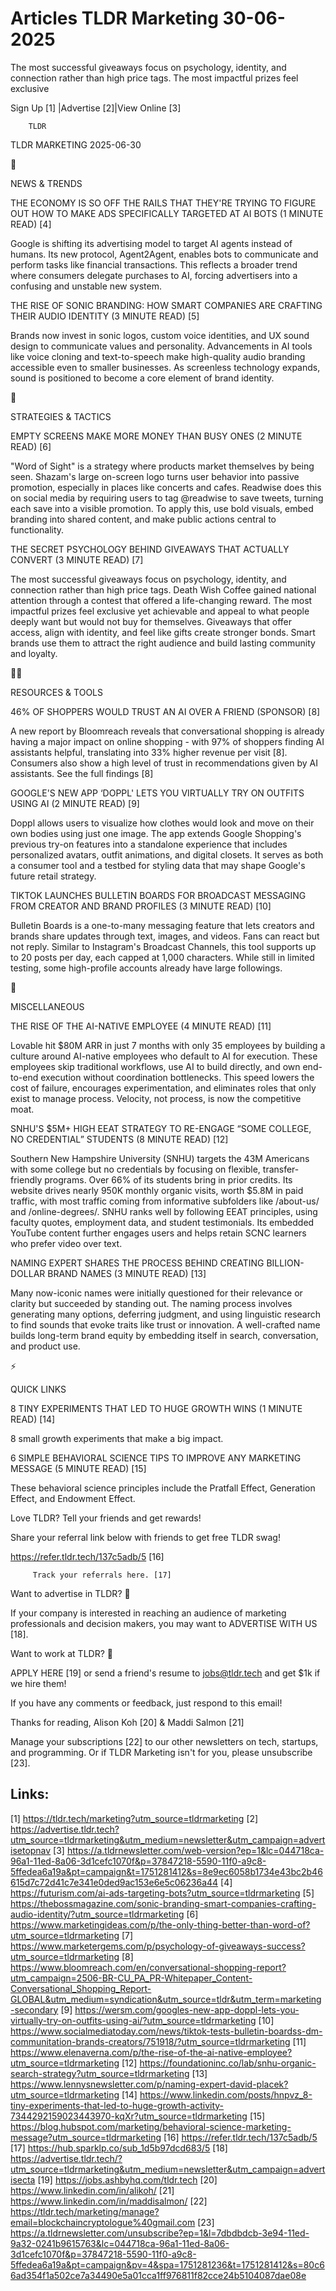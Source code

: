 # Articles TLDR Marketing 30-06-2025

The most successful giveaways focus on psychology, identity, and
connection rather than high price tags. The most impactful prizes feel
exclusive ‌ ‌ ‌ ‌ ‌ ‌ ‌ ‌ ‌ ‌ ‌ ‌ ‌ ‌ ‌ ‌ ‌ ‌ ‌ ‌ ‌ ‌ ‌ ‌ ‌ ‌  ‌ ‌ ‌ ‌ ‌ ‌ ‌ ‌ ‌ ‌ ‌ ‌ ‌ ‌ ‌ ‌ ‌ ‌ ‌ ‌ ‌ ‌ ‌ ‌ ‌ ‌ 


 Sign Up [1] |Advertise [2]|View Online [3] 

		TLDR 

TLDR MARKETING 2025-06-30

📱 

NEWS & TRENDS

 THE ECONOMY IS SO OFF THE RAILS THAT THEY'RE TRYING TO FIGURE OUT HOW
TO MAKE ADS SPECIFICALLY TARGETED AT AI BOTS (1 MINUTE READ) [4] 

 Google is shifting its advertising model to target AI agents instead
of humans. Its new protocol, Agent2Agent, enables bots to communicate
and perform tasks like financial transactions. This reflects a broader
trend where consumers delegate purchases to AI, forcing advertisers
into a confusing and unstable new system. 

 THE RISE OF SONIC BRANDING: HOW SMART COMPANIES ARE CRAFTING THEIR
AUDIO IDENTITY (3 MINUTE READ) [5] 

 Brands now invest in sonic logos, custom voice identities, and UX
sound design to communicate values and personality. Advancements in AI
tools like voice cloning and text-to-speech make high-quality audio
branding accessible even to smaller businesses. As screenless
technology expands, sound is positioned to become a core element of
brand identity. 

🚀 

STRATEGIES & TACTICS

 EMPTY SCREENS MAKE MORE MONEY THAN BUSY ONES (2 MINUTE READ) [6] 

 "Word of Sight" is a strategy where products market themselves by
being seen. Shazam's large on-screen logo turns user behavior into
passive promotion, especially in places like concerts and cafes.
Readwise does this on social media by requiring users to tag @readwise
to save tweets, turning each save into a visible promotion. To apply
this, use bold visuals, embed branding into shared content, and make
public actions central to functionality. 

 THE SECRET PSYCHOLOGY BEHIND GIVEAWAYS THAT ACTUALLY CONVERT (3
MINUTE READ) [7] 

 The most successful giveaways focus on psychology, identity, and
connection rather than high price tags. Death Wish Coffee gained
national attention through a contest that offered a life-changing
reward. The most impactful prizes feel exclusive yet achievable and
appeal to what people deeply want but would not buy for themselves.
Giveaways that offer access, align with identity, and feel like gifts
create stronger bonds. Smart brands use them to attract the right
audience and build lasting community and loyalty. 

🧑‍💻 

RESOURCES & TOOLS

 46% OF SHOPPERS WOULD TRUST AN AI OVER A FRIEND (SPONSOR) [8] 

 A new report by Bloomreach reveals that conversational shopping is
already having a major impact on online shopping - with 97% of
shoppers finding AI assistants helpful, translating into 33% higher
revenue per visit [8]. Consumers also show a high level of trust in
recommendations given by AI assistants. See the full findings [8] 

 GOOGLE'S NEW APP ‘DOPPL' LETS YOU VIRTUALLY TRY ON OUTFITS USING AI
(2 MINUTE READ) [9] 

 Doppl allows users to visualize how clothes would look and move on
their own bodies using just one image. The app extends Google
Shopping's previous try-on features into a standalone experience that
includes personalized avatars, outfit animations, and digital closets.
It serves as both a consumer tool and a testbed for styling data that
may shape Google's future retail strategy. 

 TIKTOK LAUNCHES BULLETIN BOARDS FOR BROADCAST MESSAGING FROM CREATOR
AND BRAND PROFILES (3 MINUTE READ) [10] 

 Bulletin Boards is a one-to-many messaging feature that lets creators
and brands share updates through text, images, and videos. Fans can
react but not reply. Similar to Instagram's Broadcast Channels, this
tool supports up to 20 posts per day, each capped at 1,000 characters.
While still in limited testing, some high-profile accounts already
have large followings. 

🎁 

MISCELLANEOUS

 THE RISE OF THE AI-NATIVE EMPLOYEE (4 MINUTE READ) [11] 

 Lovable hit $80M ARR in just 7 months with only 35 employees by
building a culture around AI-native employees who default to AI for
execution. These employees skip traditional workflows, use AI to build
directly, and own end-to-end execution without coordination
bottlenecks. This speed lowers the cost of failure, encourages
experimentation, and eliminates roles that only exist to manage
process. Velocity, not process, is now the competitive moat. 

 SNHU'S $5M+ HIGH EEAT STRATEGY TO RE-ENGAGE “SOME COLLEGE, NO
CREDENTIAL” STUDENTS (8 MINUTE READ) [12] 

 Southern New Hampshire University (SNHU) targets the 43M Americans
with some college but no credentials by focusing on flexible,
transfer-friendly programs. Over 66% of its students bring in prior
credits. Its website drives nearly 950K monthly organic visits, worth
$5.8M in paid traffic, with most traffic coming from informative
subfolders like /about-us/ and /online-degrees/. SNHU ranks well by
following EEAT principles, using faculty quotes, employment data, and
student testimonials. Its embedded YouTube content further engages
users and helps retain SCNC learners who prefer video over text. 

 NAMING EXPERT SHARES THE PROCESS BEHIND CREATING BILLION-DOLLAR BRAND
NAMES (3 MINUTE READ) [13] 

 Many now-iconic names were initially questioned for their relevance
or clarity but succeeded by standing out. The naming process involves
generating many options, deferring judgment, and using linguistic
research to find sounds that evoke traits like trust or innovation. A
well-crafted name builds long-term brand equity by embedding itself in
search, conversation, and product use. 

⚡ 

QUICK LINKS

 8 TINY EXPERIMENTS THAT LED TO HUGE GROWTH WINS (1 MINUTE READ) [14] 

 8 small growth experiments that make a big impact. 

 6 SIMPLE BEHAVIORAL SCIENCE TIPS TO IMPROVE ANY MARKETING MESSAGE (5
MINUTE READ) [15] 

 These behavioral science principles include the Pratfall Effect,
Generation Effect, and Endowment Effect. 

Love TLDR? Tell your friends and get rewards!

 Share your referral link below with friends to get free TLDR swag! 

 https://refer.tldr.tech/137c5adb/5 [16] 

		 Track your referrals here. [17] 

Want to advertise in TLDR? 📰

 If your company is interested in reaching an audience of marketing
professionals and decision makers, you may want to ADVERTISE WITH US
[18]. 

Want to work at TLDR? 💼

 APPLY HERE [19] or send a friend's resume to jobs@tldr.tech and get
$1k if we hire them! 

 If you have any comments or feedback, just respond to this email! 

Thanks for reading, 
Alison Koh [20] & Maddi Salmon [21] 

 Manage your subscriptions [22] to our other newsletters on tech,
startups, and programming. Or if TLDR Marketing isn't for you, please
unsubscribe [23]. 

 

Links:
------
[1] https://tldr.tech/marketing?utm_source=tldrmarketing
[2] https://advertise.tldr.tech?utm_source=tldrmarketing&utm_medium=newsletter&utm_campaign=advertisetopnav
[3] https://a.tldrnewsletter.com/web-version?ep=1&lc=044718ca-96a1-11ed-8a06-3d1cefc1070f&p=37847218-5590-11f0-a9c8-5ffedea6a19a&pt=campaign&t=1751281412&s=8e9ec6058b1734e43bc2b46615d7c72d41c7e341e0ded9ac153e6e5c06236a44
[4] https://futurism.com/ai-ads-targeting-bots?utm_source=tldrmarketing
[5] https://thebossmagazine.com/sonic-branding-smart-companies-crafting-audio-identity/?utm_source=tldrmarketing
[6] https://www.marketingideas.com/p/the-only-thing-better-than-word-of?utm_source=tldrmarketing
[7] https://www.marketergems.com/p/psychology-of-giveaways-success?utm_source=tldrmarketing
[8] https://www.bloomreach.com/en/conversational-shopping-report?utm_campaign=2506-BR-CU_PA_PR-Whitepaper_Content-Conversational_Shopping_Report-GLOBAL&utm_medium=syndication&utm_source=tldr&utm_term=marketing-secondary
[9] https://wersm.com/googles-new-app-doppl-lets-you-virtually-try-on-outfits-using-ai/?utm_source=tldrmarketing
[10] https://www.socialmediatoday.com/news/tiktok-tests-bulletin-boardss-dm-communitation-brands-creators/751918/?utm_source=tldrmarketing
[11] https://www.elenaverna.com/p/the-rise-of-the-ai-native-employee?utm_source=tldrmarketing
[12] https://foundationinc.co/lab/snhu-organic-search-strategy?utm_source=tldrmarketing
[13] https://www.lennysnewsletter.com/p/naming-expert-david-placek?utm_source=tldrmarketing
[14] https://www.linkedin.com/posts/hnpvz_8-tiny-experiments-that-led-to-huge-growth-activity-7344292159023443970-kqXr?utm_source=tldrmarketing
[15] https://blog.hubspot.com/marketing/behavioral-science-marketing-message?utm_source=tldrmarketing
[16] https://refer.tldr.tech/137c5adb/5
[17] https://hub.sparklp.co/sub_1d5b97dcd683/5
[18] https://advertise.tldr.tech/?utm_source=tldrmarketing&utm_medium=newsletter&utm_campaign=advertisecta
[19] https://jobs.ashbyhq.com/tldr.tech
[20] https://www.linkedin.com/in/alikoh/
[21] https://www.linkedin.com/in/maddisalmon/
[22] https://tldr.tech/marketing/manage?email=blockchaincryptologue%40gmail.com
[23] https://a.tldrnewsletter.com/unsubscribe?ep=1&l=7dbdbdcb-3e94-11ed-9a32-0241b9615763&lc=044718ca-96a1-11ed-8a06-3d1cefc1070f&p=37847218-5590-11f0-a9c8-5ffedea6a19a&pt=campaign&pv=4&spa=1751281236&t=1751281412&s=80c66ad354f1a502ce7a34490e5a01cca1ff976811f82cce24b5104087dae08e